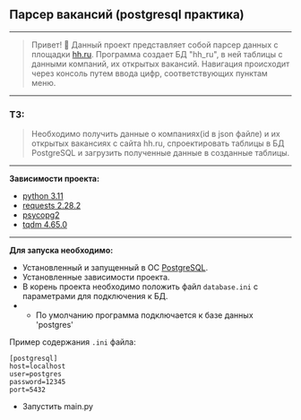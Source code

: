 ## Парсер вакансий (postgresql практика)
___
> Привет! :wave:  Данный проект представляет собой парсер данных с площадки [hh.ru](https://hh.ru/).
> Программа создает БД "hh_ru", в ней таблицы с данными компаний, их открытых вакансий.
> Навигация происходит через консоль путем ввода цифр, соответствующих пунктам меню.
___
### ТЗ:
> Необходимо получить данные о компаниях(id в json файле) и их открытых вакансиях с сайта hh.ru, 
> спроектировать таблицы в БД PostgreSQL и загрузить полученные данные в созданные таблицы.
---
**Зависимости проекта:**
+ [python 3.11](https://www.python.org/downloads/release/python-3110/)
+ [requests 2.28.2](https://pypi.org/project/requests/)
+ [psycopg2](https://pypi.org/project/psycopg2/)
+ [tqdm 4.65.0](https://github.com/tqdm/tqdm)

___
**Для запуска необходимо:**

+ Установленный и запущенный в ОС [PostgreSQL](https://www.postgresql.org/).
+ Установленные зависимости проекта.
+ В корень проекта необходимо положить файл `database.ini` с параметрами для подключения к БД.
+ + По умолчанию программа подключается к базе данных 'postgres'

Пример содержания `.ini` файла:
```
[postgresql]
host=localhost
user=postgres
password=12345
port=5432
```
+ Запустить main.py
